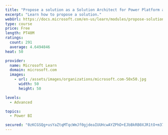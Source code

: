 ```yaml
---
title: "Propose a solution as a Solution Architect for Power Platform and Dynamics 365"
excerpt: "Learn how to propose a solution."
webUrl: https://docs.microsoft.com/en-us/learn/modules/propose-solution/
type: course
price: Free
length: PT40M
ratings:
  count: 291
  average: 4.6494846
heat: 50

provider:
  name: Microsoft Learn
  domain: microsoft.com
  images:
    - url: /assets/images/organizations/microsoft.com-50x50.jpg
      width: 50
      height: 50

levels:
  - Advanced

topics:
  - Power BI

secured: "0zKCGSQg+usYaZtqMTqcWmJf0gjdeaIUUHcwAYZPhD+EJbBkRB0XJR1tO+m37rwogSkh5jx6i7xI3oCLrCtf9cZCHaDBOMx8M2ybhEddiS9FTzzviiZ8FfMaIXj/NTK/ZuMXl26GcimBDQxJfhQ6TIggob8EN2nST5/gwY+L/VSAS3b2pCxH7n9G/RoEMS2D5Ir2Cv3heJDjHB4HIfa9Q5wFrjuaIT2qzL0jBokHP61FHHMXM/mV6P38zGG0fOyC/RjkgZLfcYSW6LJQf70kThyKlWxKB2PJb0CzXEU1BhE182pHMJsNIOtVJKm8dWaPLFN672YFqzdZL2kEqJlj22n76whqU0D0cT7VZWtkAl1g6WFByr0U+Z40JyZJLpKFaeD8xn2BX/lDaEmZf7WVwdLteP+TG0BZPAzmetsHSQk=;yA1C3MwSN7uQeo2xYptH8g=="
---
```


